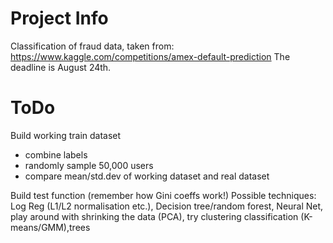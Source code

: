 # Project Info

Classification of fraud data, taken from: https://www.kaggle.com/competitions/amex-default-prediction
The deadline is August 24th.

# ToDo

Build working train dataset

- combine labels
- randomly sample 50,000 users
- compare mean/std.dev of working dataset and real dataset

Build test function (remember how Gini coeffs work!)
Possible techniques: Log Reg (L1/L2 normalisation etc.), Decision tree/random forest, Neural Net, play around with shrinking the data (PCA), try clustering classification (K-means/GMM),trees
